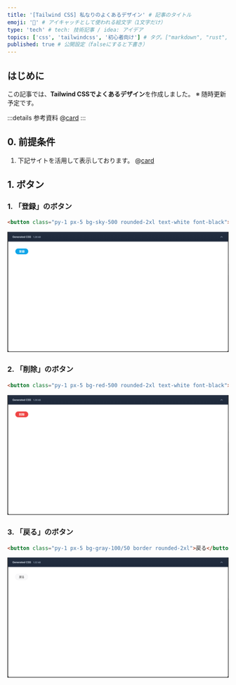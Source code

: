 ```yaml
---
title: '[Tailwind CSS] 私なりのよくあるデザイン' # 記事のタイトル
emoji: '🍃' # アイキャッチとして使われる絵文字（1文字だけ）
type: 'tech' # tech: 技術記事 / idea: アイデア
topics: ['css', 'tailwindcss', '初心者向け'] # タグ。["markdown", "rust", "aws"]のように指定する
published: true # 公開設定（falseにすると下書き）
---
```


## はじめに

この記事では、**Tailwind CSSでよくあるデザイン**を作成しました。
※ 随時更新予定です。

:::details 参考資料
@[card](https://gihyo.jp/book/2024/978-4-297-13943-8)
:::

## 0. 前提条件

1. 下記サイトを活用して表示しております。
  @[card](https://play.tailwindcss.com/)


## 1. ボタン

### 1. 「登録」のボタン

```html
<button class="py-1 px-5 bg-sky-500 rounded-2xl text-white font-black">登録</button>
```

![button01](/images/articles/tailwind-css-cheat-design/button01.png)


### 2. 「削除」のボタン

```html
<button class="py-1 px-5 bg-red-500 rounded-2xl text-white font-black">削除</button>
```

![button02](/images/articles/tailwind-css-cheat-design/button02.png)

### 3. 「戻る」のボタン

```html
<button class="py-1 px-5 bg-gray-100/50 border rounded-2xl">戻る</button>
```

![button03](/images/articles/tailwind-css-cheat-design/button03.png)
